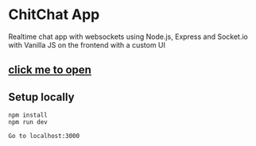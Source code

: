 # ChitChat App
Realtime chat app with websockets using Node.js, Express and Socket.io with Vanilla JS on the frontend with a custom UI </br>
## [click me to open](https://chitchatrash.herokuapp.com/) </br>
## Setup locally
```
npm install
npm run dev

Go to localhost:3000
```


